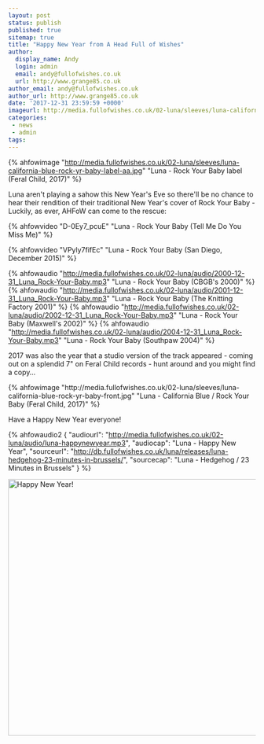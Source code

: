 ```yaml
---
layout: post
status: publish
published: true
sitemap: true
title: "Happy New Year from A Head Full of Wishes"
author:
  display_name: Andy
  login: admin
  email: andy@fullofwishes.co.uk
  url: http://www.grange85.co.uk
author_email: andy@fullofwishes.co.uk
author_url: http://www.grange85.co.uk
date: '2017-12-31 23:59:59 +0000'
imageurl: http://media.fullofwishes.co.uk/02-luna/sleeves/luna-california-blue-rock-yr-baby-front.jpg
categories:
 - news
 - admin
tags:
---
```

{% ahfowimage "http://media.fullofwishes.co.uk/02-luna/sleeves/luna-california-blue-rock-yr-baby-label-aa.jpg" "Luna - Rock Your Baby label (Feral Child, 2017)" %}
<p class="lead">Luna aren't playing a sahow this New Year's Eve so there'll be no chance to hear their rendition of their traditional New Year's cover of Rock Your Baby - Luckily, as ever, AHFoW can come to the rescue:</p>

{% ahfowvideo "D-0Ey7_pcuE" "Luna - Rock Your Baby (Tell Me Do You Miss Me)" %}


{% ahfowvideo "VPyly7fifEc" "Luna - Rock Your Baby (San Diego, December 2015)" %}

{% ahfowaudio "http://media.fullofwishes.co.uk/02-luna/audio/2000-12-31_Luna_Rock-Your-Baby.mp3" "Luna - Rock Your Baby (CBGB's 2000)" %}
{% ahfowaudio "http://media.fullofwishes.co.uk/02-luna/audio/2001-12-31_Luna_Rock-Your-Baby.mp3" "Luna - Rock Your Baby (The Knitting Factory 2001)" %}
{% ahfowaudio "http://media.fullofwishes.co.uk/02-luna/audio/2002-12-31_Luna_Rock-Your-Baby.mp3" "Luna - Rock Your Baby (Maxwell's 2002)" %}
{% ahfowaudio "http://media.fullofwishes.co.uk/02-luna/audio/2004-12-31_Luna_Rock-Your-Baby.mp3" "Luna - Rock Your Baby (Southpaw 2004)" %}

<p>2017 was also the year that a studio version of the track appeared - coming out on a splendid 7" on Feral Child records - hunt around and you might find a copy&hellip;</p>
{% ahfowimage "http://media.fullofwishes.co.uk/02-luna/sleeves/luna-california-blue-rock-yr-baby-front.jpg" "Luna - California Blue / Rock Your Baby (Feral Child, 2017)" %}

<p>Have a Happy New Year everyone!</p>

{% ahfowaudio2
  {
  "audiourl": "http://media.fullofwishes.co.uk/02-luna/audio/luna-happynewyear.mp3",
  "audiocap": "Luna - Happy New Year",
  "sourceurl": "http://db.fullofwishes.co.uk/luna/releases/luna-hedgehog-23-minutes-in-brussels/",
  "sourcecap": "Luna - Hedgehog / 23 Minutes in Brussels"
  }
%}


<a data-flickr-embed="true"  href="https://www.flickr.com/photos/nai_collection/11495225345/" title="Happy New Year!"><img src="https://farm4.staticflickr.com/3774/11495225345_825f69f76a_c.jpg" width="800" height="522" alt="Happy New Year!"></a><script async src="//embedr.flickr.com/assets/client-code.js" charset="utf-8"></script>
